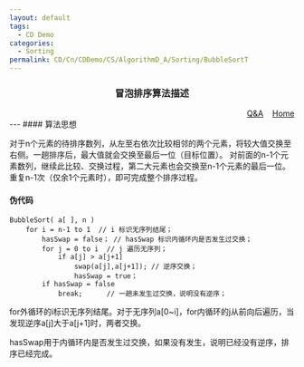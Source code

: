 ```yaml
---
layout: default
tags:
  - CD Demo
categories:
  - Sorting
permalink: CD/Cn/CDDemo/CS/AlgorithmD_A/Sorting/BubbleSortT
---
```

### <center>冒泡排序算法描述</center>
<div align="right">
	<a href="{{'/CD/Cn/CDDemo/CS/QandA.html'| relative_url }}" target="_blank">Q&amp;A</a>
    &nbsp;&nbsp;
	<a href="{{'/CD/Cn/' | relative_url }}" target="_blank">Home</a>
</div>
---
#### 算法思想

对于n个元素的待排序数列，从左至右依次比较相邻的两个元素，将较大值交换至右侧。一趟排序后，最大值就会交换至最后一位（目标位置）。
对前面的n-1个元素数列，继续此比较、交换过程，第二大元素也会交换至n-1个元素的最后一位。重复n-1次（仅余1个元素时），即可完成整个排序过程。

#### 伪代码

```
BubbleSort( a[ ], n )
	for i = n-1 to 1  // i 标识无序列结尾；
		hasSwap = false； // hasSwap 标识内循环内是否发生过交换；
		for j = 0 to i  // j 遍历无序列；
			if a[j] > a[j+1]
				swap(a[j],a[j+1]); // 逆序交换；
				hasSwap = true；
		if hasSwap = false
			break;      // 一趟未发生过交换，说明没有逆序；
```
for外循环的i标识无序列结尾。对于无序列a[0~i]，for内循环的j从前向后遍历，当发现逆序a[j]大于a[j+1]时，两者交换。

hasSwap用于内循环内是否发生过交换，如果没有发生，说明已经没有逆序，排序已经完成。